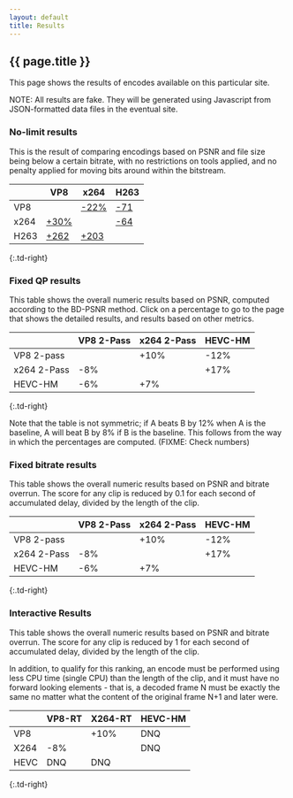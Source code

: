 ```yaml
---
layout: default
title: Results
---
```

<!-- Scripting stuff -->
<script src="https://www.google.com/jsapi"></script>
<script src="//ajax.googleapis.com/ajax/libs/jquery/1.10.2/jquery.min.js"></script>
<!-- Special Javascript for this site -->
<script src="/assets/js/codecfuncs.js"></script>
<h2>{{ page.title }}</h2>

This page shows the results of encodes available on this particular site.

NOTE: All results are fake. They will be generated using Javascript from
JSON-formatted data files in the eventual site.

### No-limit results

This is the result of comparing encodings based on PSNR and file size being
below a certain bitrate, with no restrictions on tools applied, and no
penalty applied for moving bits around within the bitstream.

<!--Note: This table will be overwritten on page load. -->
<div id="basic-results">

|             |        VP8 |        x264 |  H263 |
| ----------- | ---------- | ----------- | ----- |
| VP8         |            |        <a href="/results/generated/vp8-x264.html">-22%</a> | <a href="/results/generated/vp8-h263.html">-71</a> |
| x264        |        <a href="/results/generated/x264-vp8.html">+30%</a> | | <a href="/results/generated/x264-h263.html">-64</a> |
| H263        | <a href="/results/generated/h263-vp8.html">+262</a> | <a href="/results/generated/h263-x264.html">+203</a> | |
{:.td-right}

</div>
<script>
FillInResults('basic-results')
</script>

### Fixed QP results

This table shows the overall numeric results based on PSNR, computed according
to the BD-PSNR method. Click on a percentage to go to the page that shows the
detailed results, and results based on other metrics.


|             | VP8 2-Pass | x264 2-Pass | HEVC-HM |
| ----------- | ---------- | ----------- | ------- |
| VP8 2-pass  |            |        +10% |    -12% |
| x264 2-Pass |        -8% |             |    +17% |
| HEVC-HM     |        -6% |         +7% |         |
{:.td-right}

Note that the table is not symmetric; if A beats B by 12% when A is the
baseline, A will beat B by 8% if B is the baseline. This follows from the way
in which the percentages are computed. (FIXME: Check numbers)


### Fixed bitrate results

This table shows the overall numeric results based on PSNR and bitrate
overrun. The score for any clip is reduced by 0.1 for each second of
accumulated delay, divided by the length of the clip.


|             | VP8 2-Pass | x264 2-Pass | HEVC-HM |
| ----------- | ---------- | ----------- | ------- |
| VP8 2-pass  |            |        +10% |    -12% |
| x264 2-Pass |        -8% |             |    +17% |
| HEVC-HM     |        -6% |         +7% |         |
{:.td-right}


### Interactive Results

This table shows the overall numeric results based on PSNR and bitrate
overrun. The score for any clip is reduced by 1 for each second of accumulated
delay, divided by the length of the clip.

In addition, to qualify for this ranking, an encode must be performed using
less CPU time (single CPU) than the length of the clip, and it must have no
forward looking elements - that is, a decoded frame N must be exactly the same
no matter what the content of the original frame N+1 and later were.


|      | VP8-RT | X264-RT | HEVC-HM |
| ---- | ------ | ------- | ------- |
| VP8  |        |    +10% |     DNQ |
| X264 |    -8% |         |     DNQ |
| HEVC |    DNQ |     DNQ |         |
{:.td-right}
